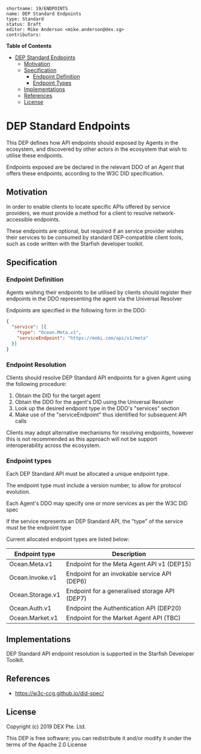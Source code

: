```
shortname: 19/ENDPOINTS
name: DEP Standard Endpoints
type: Standard
status: Draft
editor: Mike Anderson <mike.anderson@dex.sg>
contributors:
```

**Table of Contents**

<!--ts-->

   * [DEP Standard Endpoints](#dep-standard-endpoints)
      * [Motivation](#motivation)
      * [Specification](#specification)
         * [Endpoint Definition](#endpoint-definition)
         * [Endpoint Types](#endpoint-types)
      * [Implementations](#implementations)
      * [References](#references)
      * [License](#license)

<!--te-->

# DEP Standard Endpoints

This DEP defines how API endpoints should exposed by Agents in the ecosystem, and discovered
by other actors in the ecosystem that wish to utilise these endpoints.

Endpoints exposed are be declared in the relevant DDO of an Agent that offers these endpoints,
according to the W3C DID specification.


## Motivation

In order to enable clients to locate specific APIs offered by service providers, we must provide a 
method for a client to resolve network-accessible endpoints.

These endpoints are optional, but required if an service provider wishes their services 
to be consumed by standard DEP-compatible client tools, such as code written with the Starfish
developer toolkit.


## Specification

### Endpoint Definition

Agents wishing their endpoints to be utilised by clients should register their endpoints in the DDO
representing the agent via the Universal Resolver

Endpoints are specified in the following form in the DDO:

```json
{
  "service": [{
    "type": "Ocean.Meta.v1",
    "serviceEndpoint": "https://mobi.com/api/v1/meta"
  }]
}
```

### Endpoint Resolution

Clients should resolve DEP Standard API endpoints for a given Agent using the following procedure:
1. Obtain the DID for the target agent
2. Obtain the DDO for the agent's DID using the Universal Resolver
3. Look up the desired endpoint type in the DDO's "services" section
4. Make use of the "serviceEndpoint" thus identified for subsequent API calls

Clients may adopt alternative mechanisms for resolving endpoints, however this is not 
recommended as this approach will not be support interoperability across the ecosystem.

### Endpoint types

Each DEP Standard API must be allocated a unique endpoint type.

The endpoint type must include a version number, to allow for protocol evolution.

Each Agent's DDO may specify one or more services as per the W3C DID spec

If the service represents an DEP Standard API, the "type" of the service must be the endpoint type

Current allocated endpoint types are listed below:

Endpoint type           |   Description
------------------------|----------------------
Ocean.Meta.v1           | Endpoint for the Meta Agent API v1 (DEP15)
Ocean.Invoke.v1         | Endpoint for an invokable service API (DEP6)
Ocean.Storage.v1        | Endpoint for a generalised storage API (DEP7)
Ocean.Auth.v1           | Endpoint the Authentication API (DEP20)
Ocean.Market.v1         | Endpoint for the Market Agent API (TBC)

## Implementations

DEP Standard API endpoint resolution is supported in the Starfish Developer Toolkit.

## References

* https://w3c-ccg.github.io/did-spec/

## License

Copyright (c) 2019 DEX Pte. Ltd.

This DEP is free software; you can redistribute it and/or modify it under the terms of the Apache 2.0 License
